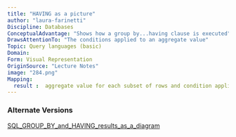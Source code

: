```yaml
---
title: "HAVING as a picture"
author: "laura-farinetti"
Discipline: Databases
ConceptualAdvantage: "Shows how a group by...having clause is executed"
DrawsAttentionTo: "The conditions applied to an aggregate value"
Topic: Query languages (basic)
Domain: 
Form: Visual Representation
OriginSource: "Lecture Notes"
image: "284.png"
Mapping:
  result :  aggregate value for each subset of rows and condition applied to each subset
---
```

### Alternate Versions
<a href="/nms/SQL_GROUP_BY_and_HAVING_results_as_a_diagram.html">SQL_GROUP_BY_and_HAVING_results_as_a_diagram</a>
